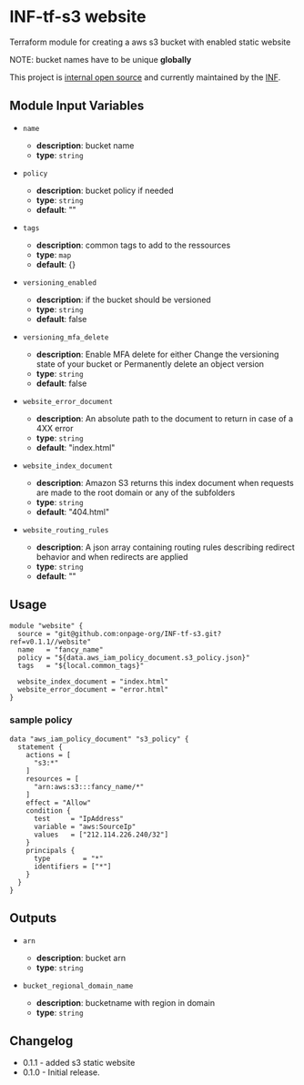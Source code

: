 # INF-tf-s3 website

Terraform module for creating a aws s3 bucket with enabled static website

NOTE: bucket names have to be unique __globally__

This project is [internal open source](https://en.wikipedia.org/wiki/Inner_source)
and currently maintained by the [INF](https://github.com/orgs/onpage-org/teams/inf).

## Module Input Variables

- `name`
    -  __description__: bucket name
    -  __type__: `string`

- `policy`
    -  __description__: bucket policy if needed
    -  __type__: `string`
    - __default__: ""

- `tags`
    -  __description__: common tags to add to the ressources
    -  __type__: `map`
    - __default__: {}

- `versioning_enabled`
    -  __description__: if the bucket should be versioned
    -  __type__: `string`
    - __default__: false

- `versioning_mfa_delete`
    -  __description__: Enable MFA delete for either Change the versioning state of your bucket or Permanently delete an object version
    -  __type__: `string`
    - __default__: false

- `website_error_document`
    -  __description__: An absolute path to the document to return in case of a 4XX error
    -  __type__: `string`
    - __default__: "index.html"

- `website_index_document`
    -  __description__: Amazon S3 returns this index document when requests are made to the root domain or any of the subfolders
    -  __type__: `string`
    - __default__: "404.html"

- `website_routing_rules`
    -  __description__: A json array containing routing rules describing redirect behavior and when redirects are applied
    -  __type__: `string`
    - __default__: ""


## Usage

```hcl
module "website" {
  source = "git@github.com:onpage-org/INF-tf-s3.git?ref=v0.1.1//website"
  name   = "fancy_name"
  policy = "${data.aws_iam_policy_document.s3_policy.json}"
  tags   = "${local.common_tags}"

  website_index_document = "index.html"
  website_error_document = "error.html"
}
```


### sample policy

```hcl
data "aws_iam_policy_document" "s3_policy" {
  statement {
    actions = [
      "s3:*"
    ]
    resources = [
      "arn:aws:s3:::fancy_name/*"
    ]
    effect = "Allow"
    condition {
      test     = "IpAddress"
      variable = "aws:SourceIp"
      values   = ["212.114.226.240/32"]
    }
    principals {
      type        = "*"
      identifiers = ["*"]
    }
  }
}
```


## Outputs

- `arn`
    -  __description__: bucket arn
    -  __type__: `string`

- `bucket_regional_domain_name`
    -  __description__: bucketname with region in domain
    -  __type__: `string`


## Changelog
- 0.1.1 - added s3 static website
- 0.1.0 - Initial release.
